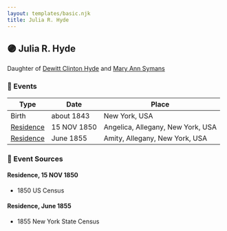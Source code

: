 ```yaml
---
layout: templates/basic.njk
title: Julia R. Hyde
---
```

## 🟣 Julia R. Hyde

Daughter of [Dewitt Clinton Hyde](/people/4/47530864) and [Mary Ann Symans](/people/4/4704808)

### 📆 Events

Type | Date | Place
------ | ------ | ------
Birth | about 1843 | New York, USA
[Residence](#event-0e396dab-c9c4-41f3-b441-0d0ec829a6d0) | 15 NOV 1850 | Angelica, Allegany, New York, USA
[Residence](#event-5e8ea99a-990c-4cce-8b90-50735bcb7c8e) | June 1855 | Amity, Allegany, New York, USA

### 📰 Event Sources

#### <a id="event-0e396dab-c9c4-41f3-b441-0d0ec829a6d0"></a> Residence, 15 NOV 1850
* 1850 US Census

#### <a id="event-5e8ea99a-990c-4cce-8b90-50735bcb7c8e"></a> Residence, June 1855
* 1855 New York State Census
